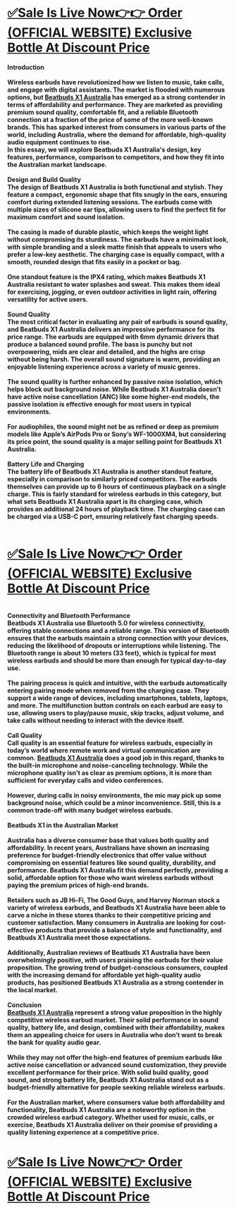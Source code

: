 <h1><a href="https://getdeal24x7.com/beatbuds-x1-au-buy" target="_blank"><u>✅</u><strong><u>Sale Is Live Now👉👉 Order (OFFICIAL WEBSITE) Exclusive Bottle At Discount Price</u></strong></a></h1>
<div><strong>Introduction</strong></div>
<div>&nbsp;</div>
<div><strong>Wireless earbuds have revolutionized how we listen to music, take calls, and engage with digital assistants. The market is flooded with numerous options, but&nbsp;</strong><a href="https://getdeal24x7.com/beatbuds-x1-au-buy" target="_blank"><strong>Beatbuds X1 Australia</strong></a><strong>&nbsp;has emerged as a strong contender in terms of affordability and performance. They are marketed as providing premium sound quality, comfortable fit, and a reliable Bluetooth connection at a fraction of the price of some of the more well-known brands. This has sparked interest from consumers in various parts of the world, including Australia, where the demand for affordable, high-quality audio equipment continues to rise.</strong></div>
<div><strong>In this essay, we will explore Beatbuds X1 Australia's design, key features, performance, comparison to competitors, and how they fit into the Australian market landscape.</strong></div>
<div>&nbsp;</div>
<div><strong>Design and Build Quality</strong></div>
<div><strong>The design of Beatbuds X1 Australia is both functional and stylish. They feature a compact, ergonomic shape that fits snugly in the ears, ensuring comfort during extended listening sessions. The earbuds come with multiple sizes of silicone ear tips, allowing users to find the perfect fit for maximum comfort and sound isolation.</strong></div>
<div>&nbsp;</div>
<div><strong>The casing is made of durable plastic, which keeps the weight light without compromising its sturdiness. The earbuds have a minimalist look, with simple branding and a sleek matte finish that appeals to users who prefer a low-key aesthetic. The charging case is equally compact, with a smooth, rounded design that fits easily in a pocket or bag.</strong></div>
<div>&nbsp;</div>
<div><strong>One standout feature is the IPX4 rating, which makes Beatbuds X1 Australia resistant to water splashes and sweat. This makes them ideal for exercising, jogging, or even outdoor activities in light rain, offering versatility for active users.</strong></div>
<div>&nbsp;</div>
<div><strong>Sound Quality</strong></div>
<div><strong>The most critical factor in evaluating any pair of earbuds is sound quality, and Beatbuds X1 Australia delivers an impressive performance for its price range. The earbuds are equipped with 6mm dynamic drivers that produce a balanced sound profile. The bass is punchy but not overpowering, mids are clear and detailed, and the highs are crisp without being harsh. The overall sound signature is warm, providing an enjoyable listening experience across a variety of music genres.</strong></div>
<div>&nbsp;</div>
<div><strong>The sound quality is further enhanced by passive noise isolation, which helps block out background noise. While Beatbuds X1 Australia doesn&rsquo;t have active noise cancellation (ANC) like some higher-end models, the passive isolation is effective enough for most users in typical environments.</strong></div>
<div>&nbsp;</div>
<div><strong>For audiophiles, the sound might not be as refined or deep as premium models like Apple&rsquo;s AirPods Pro or Sony&rsquo;s WF-1000XM4, but considering its price point, the sound quality is a major selling point for Beatbuds X1 Australia.</strong></div>
<div>&nbsp;</div>
<div><strong>Battery Life and Charging</strong></div>
<div><strong>The battery life of Beatbuds X1 Australia is another standout feature, especially in comparison to similarly priced competitors. The earbuds themselves can provide up to 6 hours of continuous playback on a single charge. This is fairly standard for wireless earbuds in this category, but what sets Beatbuds X1 Australia apart is its charging case, which provides an additional 24 hours of playback time. The charging case can be charged via a USB-C port, ensuring relatively fast charging speeds.</strong></div>
<div>&nbsp;</div>
<h1><a href="https://getdeal24x7.com/beatbuds-x1-au-buy" target="_blank"><u>✅</u><strong><u>Sale Is Live Now👉👉 Order (OFFICIAL WEBSITE) Exclusive Bottle At Discount Price</u></strong></a></h1>
<div>&nbsp;</div>
<div><strong>Connectivity and Bluetooth Performance</strong></div>
<div><strong>Beatbuds X1 Australia use Bluetooth 5.0 for wireless connectivity, offering stable connections and a reliable range. This version of Bluetooth ensures that the earbuds maintain a strong connection with your devices, reducing the likelihood of dropouts or interruptions while listening. The Bluetooth range is about 10 meters (33 feet), which is typical for most wireless earbuds and should be more than enough for typical day-to-day use.</strong></div>
<div>&nbsp;</div>
<div><strong>The pairing process is quick and intuitive, with the earbuds automatically entering pairing mode when removed from the charging case. They support a wide range of devices, including smartphones, tablets, laptops, and more. The multifunction button controls on each earbud are easy to use, allowing users to play/pause music, skip tracks, adjust volume, and take calls without needing to interact with the device itself.</strong></div>
<div>&nbsp;</div>
<div><strong>Call Quality</strong></div>
<div><strong>Call quality is an essential feature for wireless earbuds, especially in today&rsquo;s world where remote work and virtual communication are common.&nbsp;</strong><a href="https://getdeal24x7.com/beatbuds-x1-au-buy" target="_blank"><strong>Beatbuds X1 Australia</strong></a><strong>&nbsp;does a good job in this regard, thanks to the built-in microphone and noise-canceling technology. While the microphone quality isn&rsquo;t as clear as premium options, it is more than sufficient for everyday calls and video conferences.</strong></div>
<div>&nbsp;</div>
<div><strong>However, during calls in noisy environments, the mic may pick up some background noise, which could be a minor inconvenience. Still, this is a common trade-off with many budget wireless earbuds.</strong></div>
<div>&nbsp;</div>
<div><strong>Beatbuds X1 in the Australian Market</strong></div>
<div>&nbsp;</div>
<div><strong>Australia has a diverse consumer base that values both quality and affordability. In recent years, Australians have shown an increasing preference for budget-friendly electronics that offer value without compromising on essential features like sound quality, durability, and performance. Beatbuds X1 Australia fit this demand perfectly, providing a solid, affordable option for those who want wireless earbuds without paying the premium prices of high-end brands.</strong></div>
<div>&nbsp;</div>
<div><strong>Retailers such as JB Hi-Fi, The Good Guys, and Harvey Norman stock a variety of wireless earbuds, and Beatbuds X1 Australia have been able to carve a niche in these stores thanks to their competitive pricing and customer satisfaction. Many consumers in Australia are looking for cost-effective products that provide a balance of style and functionality, and Beatbuds X1 Australia meet those expectations.</strong></div>
<div>&nbsp;</div>
<div><strong>Additionally, Australian reviews of Beatbuds X1 Australia have been overwhelmingly positive, with users praising the earbuds for their value proposition. The growing trend of budget-conscious consumers, coupled with the increasing demand for affordable yet high-quality audio products, has positioned Beatbuds X1 Australia as a strong contender in the local market.</strong></div>
<div>&nbsp;</div>
<div><strong>Conclusion</strong></div>
<div><a href="https://getdeal24x7.com/beatbuds-x1-au-buy" target="_blank"><strong>Beatbuds X1 Australia</strong></a><strong>&nbsp;represent a strong value proposition in the highly competitive wireless earbud market. Their solid performance in sound quality, battery life, and design, combined with their affordability, makes them an appealing choice for users in Australia who don&rsquo;t want to break the bank for quality audio gear.</strong></div>
<div>&nbsp;</div>
<div><strong>While they may not offer the high-end features of premium earbuds like active noise cancellation or advanced sound customization, they provide excellent performance for their price. With solid build quality, good sound, and strong battery life, Beatbuds X1 Australia stand out as a budget-friendly alternative for people seeking reliable wireless earbuds.</strong></div>
<div>&nbsp;</div>
<div><strong>For the Australian market, where consumers value both affordability and functionality, Beatbuds X1 Australia are a noteworthy option in the crowded wireless earbud category. Whether used for music, calls, or exercise, Beatbuds X1 Australia deliver on their promise of providing a quality listening experience at a competitive price.</strong></div>
<h1><a href="https://getdeal24x7.com/beatbuds-x1-au-buy" target="_blank"><u>✅</u><strong><u>Sale Is Live Now👉👉 Order (OFFICIAL WEBSITE) Exclusive Bottle At Discount Price</u></strong></a></h1>
